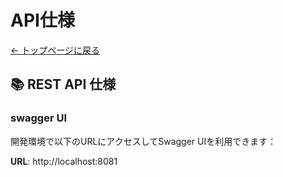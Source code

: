 # API仕様

[← トップページに戻る](./index.md)

## 📚 REST API 仕様

### swagger UI

開発環境で以下のURLにアクセスしてSwagger UIを利用できます：

**URL**: http://localhost:8081
